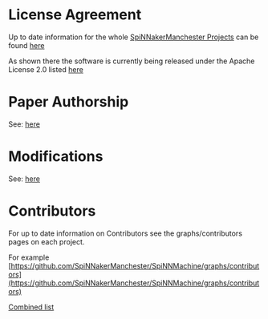 # License Agreement

Up to date information for the whole [SpiNNakerManchester Projects](https://github.com/SpiNNakerManchester) can be found [here](http://spinnakermanchester.github.io/latest/LicenseAgreement.html)

As shown there the software is currently being released under the Apache License 2.0 listed [here](https://www.apache.org/licenses/LICENSE-2.0)


# Paper Authorship

See: [here](http://spinnakermanchester.github.io/latest/LicenseAgreement.html#paper-authorship)

# Modifications

See: [here](http://spinnakermanchester.github.io/latest/LicenseAgreement.html#modifications)

# Contributors

For up to date information on Contributors see the graphs/contributors pages on each project.

For example [https://github.com/SpiNNakerManchester/SpiNNMachine/graphs/contributors](https://github.com/SpiNNakerManchester/SpiNNMachine/graphs/contributors)

[Combined list](http://spinnakermanchester.github.io/latest/LicenseAgreement.html#contributors)

